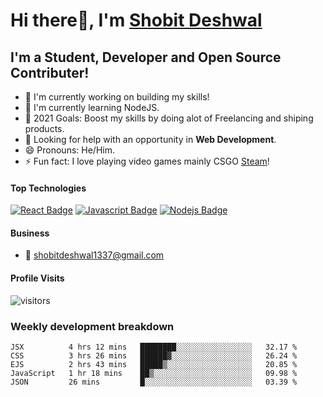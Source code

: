 # Hi there👋, I'm [Shobit Deshwal](https://shobitdeshwal.netlify.app/)

## I'm a Student, Developer and Open Source Contributer!

- 🔭 I'm currently working on building my skills!
- 🌱 I'm currently learning NodeJS.
- 🥅 2021 Goals: Boost my skills by doing alot of Freelancing and shiping products.
- 🤔 Looking for help with an opportunity in **Web Development**.
- 😄 Pronouns: He/Him.
- ⚡ Fun fact: I love playing video games mainly CSGO [Steam](https://steamcommunity.com/id/shobit1337/)!

<!-- ### Latest Blog Posts -->

<!-- BLOG-POST-LIST:START -->
<!-- BLOG-POST-LIST:END -->

#### Top Technologies

<!-- TODO: Make technologies links takes you to repositories -->

[![React Badge](https://img.shields.io/badge/-React-61DBFB?style=for-the-badge&labelColor=black&logo=react&logoColor=61DBFB)](#) [![Javascript Badge](https://img.shields.io/badge/-Javascript-F0DB4F?style=for-the-badge&labelColor=black&logo=javascript&logoColor=F0DB4F)](#) [![Nodejs Badge](https://img.shields.io/badge/-Nodejs-3C873A?style=for-the-badge&labelColor=black&logo=node.js&logoColor=3C873A)](#)

#### Business

- :email: shobitdeshwal1337@gmail.com

#### Profile Visits

![visitors](https://visitor-badge.glitch.me/badge?page_id=shobit1337.shobit1337)

### Weekly development breakdown

<!--START_SECTION:waka-->
```text
JSX          4 hrs 12 mins   ████████░░░░░░░░░░░░░░░░░   32.17 % 
CSS          3 hrs 26 mins   ██████▓░░░░░░░░░░░░░░░░░░   26.24 % 
EJS          2 hrs 43 mins   █████▒░░░░░░░░░░░░░░░░░░░   20.85 % 
JavaScript   1 hr 18 mins    ██▒░░░░░░░░░░░░░░░░░░░░░░   09.98 % 
JSON         26 mins         █░░░░░░░░░░░░░░░░░░░░░░░░   03.39 % 
```
<!--END_SECTION:waka-->
